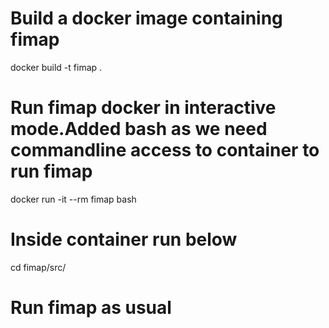 # Build a docker image containing fimap  
docker build -t fimap . 

# Run fimap docker in interactive mode.Added bash as we need commandline access to container to run fimap

docker run -it --rm fimap bash

# Inside container run below 
cd fimap/src/

# Run fimap as usual
